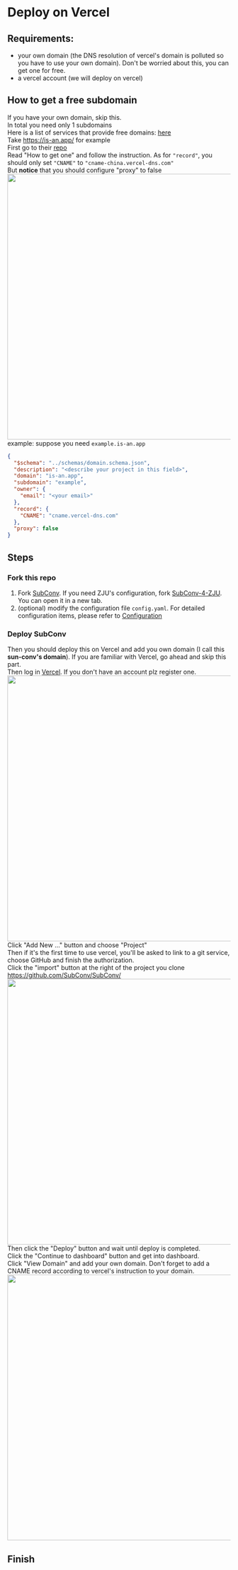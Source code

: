 # Deploy on Vercel

## Requirements:
- your own domain (the DNS resolution of vercel's domain is polluted so you have to use your own domain). Don't be worried about this, you can get one for free.  
- a vercel account (we will deploy on vercel)  

## How to get a free subdomain
If you have your own domain, skip this.  
In total you need only 1 subdomains  
Here is a list of services that provide free domains: [here](https://free-for.dev/#/?id=domain)  
Take <https://is-an.app/> for example  
First go to their [repo](https://github.com/tarampampam/free-domains#how-to-get-one)  
Read "How to get one" and follow the instruction. 
As for `"record"`, you should only set `"CNAME"` to `"cname-china.vercel-dns.com"`  
But **notice** that you should configure "proxy" to false  
<img src="/assets/deploy/vercel_domain.png" width=600rem>  
example: suppose you need `example.is-an.app`  
```json
{
  "$schema": "../schemas/domain.schema.json",
  "description": "<describe your project in this field>",
  "domain": "is-an.app",
  "subdomain": "example",
  "owner": {
    "email": "<your email>"
  },
  "record": {
    "CNAME": "cname.vercel-dns.com"
  },
  "proxy": false
}
```

## Steps
### Fork this repo
1. Fork [SubConv](https://github.com/SubConv/SubConv). If you need ZJU's configuration, fork [SubConv-4-ZJU](https://github.com/SubConv/SubConv-4-ZJU). You can open it in a new tab.
2. (optional) modify the configuration file `config.yaml`. For detailed configuration items, please refer to [Configuration](../configuration/overview)

### Deploy SubConv
Then you should deploy this on Vercel and add you own domain (I call this **sun-conv's domain**). If you are familiar with Vercel, go ahead and skip this part.  
  Then log in [Vercel](https://vercel.com). If you don't have an account plz register one.  
  <img src="/assets/deploy/vercel_deploy_1.png" width=600rem>  
  Click "Add New ..." button and choose "Project"  
  Then if it's the first time to use vercel, you'll be asked to link to a git service, choose GitHub and finish the authorization.  
  Click the "import" button at the right of the project you clone  https://github.com/SubConv/SubConv/
  <img src="/assets/deploy/vercel_deploy_2.png" width=600rem>  
  Then click the "Deploy" button and wait until deploy is completed.  
  Click the "Continue to dashboard" button and get into dashboard.  
  Click "View Domain" and add your own domain. Don't forget to add a CNAME record according to vercel's instruction to your domain.  
  <img src="/assets/deploy/vercel_deploy_3.png" width=600rem>  
  
## Finish
